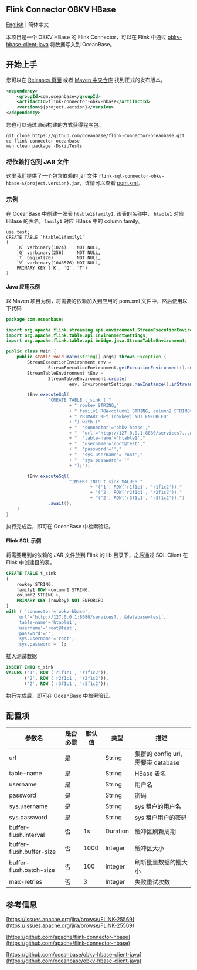 ## Flink Connector OBKV HBase

[English](flink-connector-obkv-hbase.md) | 简体中文

本项目是一个 OBKV HBase 的 Flink Connector，可以在 Flink 中通过 [obkv-hbase-client-java](https://github.com/oceanbase/obkv-hbase-client-java) 将数据写入到 OceanBase。

## 开始上手

您可以在 [Releases 页面](https://github.com/oceanbase/flink-connector-oceanbase/releases) 或者 [Maven 中央仓库](https://mvnrepository.com/artifact/com.oceanbase/flink-connector-oceanbase) 找到正式的发布版本。

```xml
<dependency>
    <groupId>com.oceanbase</groupId>
    <artifactId>flink-connector-obkv-hbase</artifactId>
    <version>${project.version}</version>
</dependency>
```

您也可以通过源码构建的方式获得程序包。

```shell
git clone https://github.com/oceanbase/flink-connector-oceanbase.git
cd flink-connector-oceanbase
mvn clean package -DskipTests
```

### 将依赖打包到 JAR 文件

这里我们提供了一个包含依赖的 jar 文件 `flink-sql-connector-obkv-hbase-${project.version}.jar`，详情可以查看 [pom.xml](../../flink-connector-obkv-hbase/pom.xml)。

### 示例

在 OceanBase 中创建一张表 `htable1$family1`, 该表的名称中， `htable1` 对应 HBase 的表名，`family1` 对应 HBase 中的 column family。

```mysql
use test;
CREATE TABLE `htable1$family1`
(
    `K` varbinary(1024)    NOT NULL,
    `Q` varbinary(256)     NOT NULL,
    `T` bigint(20)         NOT NULL,
    `V` varbinary(1048576) NOT NULL,
    PRIMARY KEY (`K`, `Q`, `T`)
)
```

#### Java 应用示例

以 Maven 项目为例，将需要的依赖加入到应用的 pom.xml 文件中，然后使用以下代码

```java
package com.oceanbase;

import org.apache.flink.streaming.api.environment.StreamExecutionEnvironment;
import org.apache.flink.table.api.EnvironmentSettings;
import org.apache.flink.table.api.bridge.java.StreamTableEnvironment;

public class Main {
    public static void main(String[] args) throws Exception {
        StreamExecutionEnvironment env =
                StreamExecutionEnvironment.getExecutionEnvironment().setParallelism(1);
        StreamTableEnvironment tEnv =
                StreamTableEnvironment.create(
                        env, EnvironmentSettings.newInstance().inStreamingMode().build());

        tEnv.executeSql(
                "CREATE TABLE t_sink ( "
                        + " rowkey STRING,"
                        + " family1 ROW<column1 STRING, column2 STRING>,"
                        + " PRIMARY KEY (rowkey) NOT ENFORCED"
                        + ") with ("
                        + "  'connector'='obkv-hbase',"
                        + "  'url'='http://127.0.0.1:8080/services?...&database=test',"
                        + "  'table-name'='htable1',"
                        + "  'username'='root@test',"
                        + "  'password'='',"
                        + "  'sys.username'='root',"
                        + "  'sys.password'=''"
                        + ");");

        tEnv.executeSql(
                        "INSERT INTO t_sink VALUES "
                                + "('1', ROW('r1f1c1', 'r1f1c2')),"
                                + "('2', ROW('r2f1c1', 'r2f1c2')),"
                                + "('2', ROW('r3f1c1', 'r3f1c2'));")
                .await();
    }
}
```

执行完成后，即可在 OceanBase 中检索验证。

#### Flink SQL 示例

将需要用到的依赖的 JAR 文件放到 Flink 的 lib 目录下，之后通过 SQL Client 在 Flink 中创建目的表。

```sql
CREATE TABLE t_sink
(
    rowkey STRING,
    family1 ROW <column1 STRING,
    column2 STRING >,
    PRIMARY KEY (rowkey) NOT ENFORCED
)
with ( 'connector'='obkv-hbase',
    'url'='http://127.0.0.1:8080/services?...&database=test',
    'table-name'='htable1',
    'username'='root@test',
    'password'='',
    'sys.username'='root',
    'sys.password'='');
```

插入测试数据

```sql
INSERT INTO t_sink
VALUES ('1', ROW ('r1f1c1', 'r1f1c2')),
       ('2', ROW ('r2f1c1', 'r2f1c2')),
       ('2', ROW ('r3f1c1', 'r3f1c2'));
```

执行完成后，即可在 OceanBase 中检索验证。

## 配置项

|           参数名            | 是否必需 | 默认值  |    类型    |             描述              |
|--------------------------|------|------|----------|-----------------------------|
| url                      | 是    |      | String   | 集群的 config url，需要带 database |
| table-name               | 是    |      | String   | HBase 表名                    |
| username                 | 是    |      | String   | 用户名                         |
| password                 | 是    |      | String   | 密码                          |
| sys.username             | 是    |      | String   | sys 租户的用户名                  |
| sys.password             | 是    |      | String   | sys 租户用户的密码                 |
| buffer-flush.interval    | 否    | 1s   | Duration | 缓冲区刷新周期                     |
| buffer-flush.buffer-size | 否    | 1000 | Integer  | 缓冲区大小                       |
| buffer-flush.batch-size  | 否    | 100  | Integer  | 刷新批量数据的批大小                  |
| max-retries              | 否    | 3    | Integer  | 失败重试次数                      |

## 参考信息

[https://issues.apache.org/jira/browse/FLINK-25569](https://issues.apache.org/jira/browse/FLINK-25569)

[https://github.com/apache/flink-connector-hbase](https://github.com/apache/flink-connector-hbase)

[https://github.com/oceanbase/obkv-hbase-client-java](https://github.com/oceanbase/obkv-hbase-client-java)

